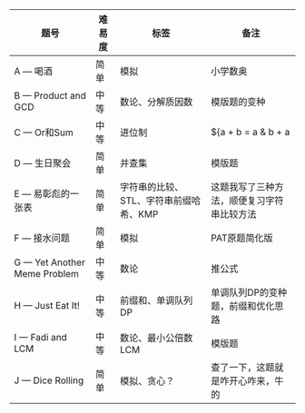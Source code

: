 | 题号                         | 难易度 | 标签                                   | 备注                                       |
| ---------------------------- | ------ | -------------------------------------- | ------------------------------------------ |
| A — 喝酒                     | 简单   | 模拟                                   | 小学数奥                                   |
| B — Product and GCD          | 中等   | 数论、分解质因数                       | 模版题的变种                               |
| C — Or和Sum                  | 中等   | 进位制                                 | ${a + b = a \& b + a | b}$                 |
| D — 生日聚会                 | 简单   | 并查集                                 | 模版题                                     |
| E — 易彰彪的一张表           | 简单   | 字符串的比较、STL、字符串前缀哈希、KMP | 这题我写了三种方法，顺便复习字符串比较方法 |
| F — 接水问题                 | 简单   | 模拟                                   | PAT原题简化版                              |
| G — Yet Another Meme Problem | 中等   | 数论                                   | 推公式                                     |
| H — Just Eat It!             | 中等   | 前缀和、单调队列DP                     | 单调队列DP的变种题，前缀和优化思路         |
| I — Fadi and LCM             | 中等   | 数论、最小公倍数LCM                    | 模版题                                     |
| J — Dice Rolling             | 简单   | 模拟、贪心？                           | 查了一下，这题就是咋开心咋来，牛的         |



